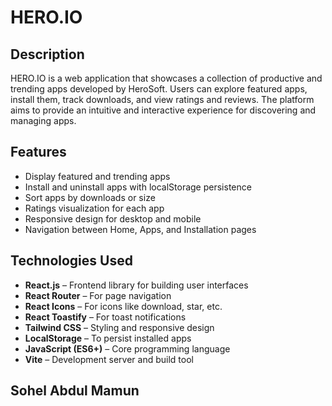 # HERO.IO

## Description
HERO.IO is a web application that showcases a collection of productive and trending apps developed by HeroSoft. Users can explore featured apps, install them, track downloads, and view ratings and reviews. The platform aims to provide an intuitive and interactive experience for discovering and managing apps.

## Features
- Display featured and trending apps
- Install and uninstall apps with localStorage persistence
- Sort apps by downloads or size
- Ratings visualization for each app
- Responsive design for desktop and mobile
- Navigation between Home, Apps, and Installation pages

## Technologies Used
- **React.js** – Frontend library for building user interfaces  
- **React Router** – For page navigation  
- **React Icons** – For icons like download, star, etc.  
- **React Toastify** – For toast notifications  
- **Tailwind CSS** – Styling and responsive design  
- **LocalStorage** – To persist installed apps  
- **JavaScript (ES6+)** – Core programming language  
- **Vite** – Development server and build tool  


## Sohel Abdul Mamun